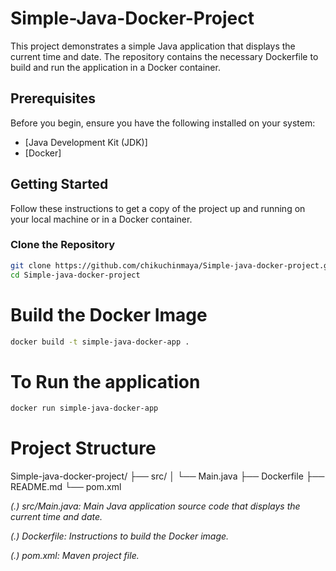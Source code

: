 # Simple-Java-Docker-Project

This project demonstrates a simple Java application that displays the current time and date. The repository contains the necessary Dockerfile to build and run the application in a Docker container. 

## Prerequisites

Before you begin, ensure you have the following installed on your system:
- [Java Development Kit (JDK)]
- [Docker]
## Getting Started

Follow these instructions to get a copy of the project up and running on your local machine or in a Docker container.

### Clone the Repository

```bash
git clone https://github.com/chikuchinmaya/Simple-java-docker-project.git
cd Simple-java-docker-project
```
# Build the Docker Image

```bash
docker build -t simple-java-docker-app .
```

# To Run the application

```bash
docker run simple-java-docker-app
```

# Project Structure

Simple-java-docker-project/
├── src/
│   └── Main.java
├── Dockerfile
├── README.md
└── pom.xml

 *(.) src/Main.java: Main Java application source code that displays the current time and date.*

*(.) Dockerfile: Instructions to build the Docker image.*

*(.) pom.xml: Maven project file.*
